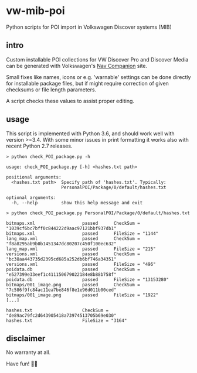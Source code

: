 # vw-mib-poi
Python scripts for POI import in Volkswagen Discover systems (MIB)

## intro
Custom installable POI collections for VW Discover Pro and Discover Media can be generated with Volkswagen's [Nav Companion](http://www.volkswagen-nav-companion.de/mib/ppoi/) site.

Small fixes like names, icons or e.g. 'warnable' settings can be done directly
for installable package files, but if might require correction of given
checksums or file length parameters.

A script checks these values to assist proper editing.

## usage
This script is implemented with Python 3.6, and should work well with version
\>=3.4. With some minor issues in print formatting it works also with recent
Python 2.7 releases.

```shell
> python check_POI_package.py -h

usage: check_POI_package.py [-h] <hashes.txt path>

positional arguments:
  <hashes.txt path>  Specify path of 'hashes.txt'. Typically:
                     PersonalPOI/Package/0/default/hashes.txt

optional arguments:
  -h, --help         show this help message and exit

> python check_POI_package.py PersonalPOI/Package/0/default/hashes.txt

bitmaps.xml                  passed      CheckSum = "1039cf6bc7bff0c844222d9aac97121bbf937db1"
bitmaps.xml                  passed      FileSize = "1144"
lang_map.xml                 passed      CheckSum = "f8a8295ab9b0b1451347dc80207c450f100ec632"
lang_map.xml                 passed      FileSize = "215"
versions.xml                 passed      CheckSum = "bc38aa443735d2395cd685a252db6bf746a34351"
versions.xml                 passed      FileSize = "496"
poidata.db                   passed      CheckSum = "e527399e33eef1c411150679022184e8b88b758f"
poidata.db                   passed      FileSize = "13153280"
bitmaps/001_image.png        passed      CheckSum = "7c586f9fc84ac11ea7be846f8e1e96d011b00ced"
bitmaps/001_image.png        passed      FileSize = "1922"
[...]

hashes.txt                   CheckSum = "de89ac79fc2d643905418a73974513705b69e030"
hashes.txt                   FileSize = "3164"

```

## disclaimer

No warranty at all.

Have fun! :penguin::sunglasses:

